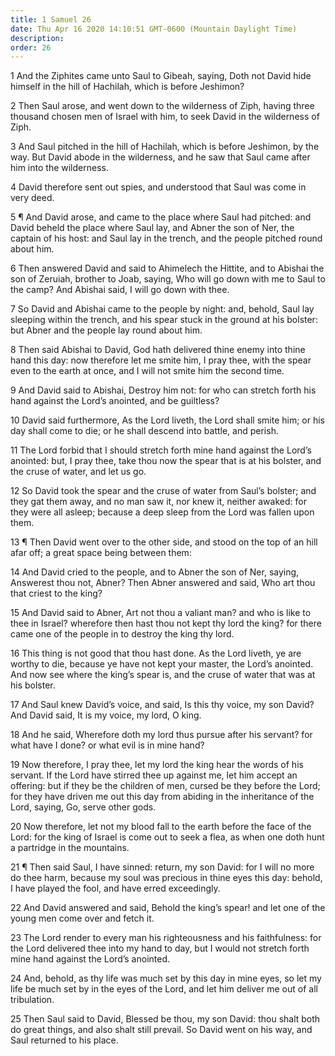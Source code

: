 ```yaml
---
title: 1 Samuel 26
date: Thu Apr 16 2020 14:10:51 GMT-0600 (Mountain Daylight Time)
description: 
order: 26
---
```


<span></span>
<p>
  1 And the Ziphites came unto Saul to Gibeah, saying, Doth not David hide
  himself in the hill of Hachilah, which is before Jeshimon?
</p>
<p>
  2 Then Saul arose, and went down to the wilderness of Ziph, having three
  thousand chosen men of Israel with him, to seek David in the wilderness of
  Ziph.
</p>
<p>
  3 And Saul pitched in the hill of Hachilah, which is before Jeshimon, by the
  way. But David abode in the wilderness, and he saw that Saul came after him
  into the wilderness.
</p>
<p>
  4 David therefore sent out spies, and understood that Saul was come in very
  deed.
</p>
<p>
  5 &#xB6; And David arose, and came to the place where Saul had pitched: and
  David beheld the place where Saul lay, and Abner the son of Ner, the captain
  of his host: and Saul lay in the trench, and the people pitched round about
  him.
</p>
<p>
  6 Then answered David and said to Ahimelech the Hittite, and to Abishai the
  son of Zeruiah, brother to Joab, saying, Who will go down with me to Saul to
  the camp? And Abishai said, I will go down with thee.
</p>
<p>
  7 So David and Abishai came to the people by night: and, behold, Saul lay
  sleeping within the trench, and his spear stuck in the ground at his bolster:
  but Abner and the people lay round about him.
</p>
<p>
  8 Then said Abishai to David, God hath delivered thine enemy into thine hand
  this day: now therefore let me smite him, I pray thee, with the spear even to
  the earth at once, and I will not smite him the second time.
</p>
<p>
  9 And David said to Abishai, Destroy him not: for who can stretch forth his
  hand against the Lord&#x2019;s anointed, and be guiltless?
</p>
<p>
  10 David said furthermore, As the Lord liveth, the Lord shall smite him; or
  his day shall come to die; or he shall descend into battle, and perish.
</p>
<p>
  11 The Lord forbid that I should stretch forth mine hand against the
  Lord&#x2019;s anointed: but, I pray thee, take thou now the spear that is at
  his bolster, and the cruse of water, and let us go.
</p>
<p>
  12 So David took the spear and the cruse of water from Saul&#x2019;s bolster;
  and they gat them away, and no man saw it, nor knew it, neither awaked: for
  they were all asleep; because a deep sleep from the Lord was fallen upon them.
</p>
<p>
  13 &#xB6; Then David went over to the other side, and stood on the top of an
  hill afar off; a great space being between them:
</p>
<p>
  14 And David cried to the people, and to Abner the son of Ner, saying,
  Answerest thou not, Abner? Then Abner answered and said, Who art thou that
  criest to the king?
</p>
<p>
  15 And David said to Abner, Art not thou a valiant man? and who is like to
  thee in Israel? wherefore then hast thou not kept thy lord the king? for there
  came one of the people in to destroy the king thy lord.
</p>
<p>
  16 This thing is not good that thou hast done. As the Lord liveth, ye are
  worthy to die, because ye have not kept your master, the Lord&#x2019;s
  anointed. And now see where the king&#x2019;s spear is, and the cruse of water
  that was at his bolster.
</p>
<p>
  17 And Saul knew David&#x2019;s voice, and said, Is this thy voice, my son
  David? And David said, It is my voice, my lord, O king.
</p>
<p>
  18 And he said, Wherefore doth my lord thus pursue after his servant? for what
  have I done? or what evil is in mine hand?
</p>
<p>
  19 Now therefore, I pray thee, let my lord the king hear the words of his
  servant. If the Lord have stirred thee up against me, let him accept an
  offering: but if they be the children of men, cursed be they before the Lord;
  for they have driven me out this day from abiding in the inheritance of the
  Lord, saying, Go, serve other gods.
</p>
<p>
  20 Now therefore, let not my blood fall to the earth before the face of the
  Lord: for the king of Israel is come out to seek a flea, as when one doth hunt
  a partridge in the mountains.
</p>
<p>
  21 &#xB6; Then said Saul, I have sinned: return, my son David: for I will no
  more do thee harm, because my soul was precious in thine eyes this day:
  behold, I have played the fool, and have erred exceedingly.
</p>
<p>
  22 And David answered and said, Behold the king&#x2019;s spear! and let one of
  the young men come over and fetch it.
</p>
<p>
  23 The Lord render to every man his righteousness and his faithfulness: for
  the Lord delivered thee into my hand to day, but I would not stretch forth
  mine hand against the Lord&#x2019;s anointed.
</p>
<p>
  24 And, behold, as thy life was much set by this day in mine eyes, so let my
  life be much set by in the eyes of the Lord, and let him deliver me out of all
  tribulation.
</p>
<p>
  25 Then Saul said to David, Blessed be thou, my son David: thou shalt both do
  great things, and also shalt still prevail. So David went on his way, and Saul
  returned to his place.
</p>
